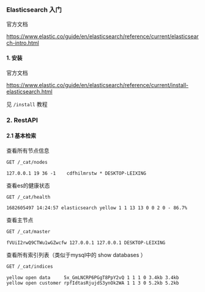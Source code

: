 ### Elasticsearch 入门

官方文档

https://www.elastic.co/guide/en/elasticsearch/reference/current/elasticsearch-intro.html



#### 1. 安装

官方文档 

https://www.elastic.co/guide/en/elasticsearch/reference/current/install-elasticsearch.html



见 `/install` 教程



### 2. RestAPI

#### 2.1 基本检索

查看所有节点信息

```bash
GET /_cat/nodes
```

```
127.0.0.1 19 36 -1    cdfhilmrstw * DESKTOP-LEIXING
```



查看es的健康状态

```bash
GET /_cat/health
```

```
1682605497 14:24:57 elasticsearch yellow 1 1 13 13 0 0 2 0 - 86.7%
```



查看主节点

```bash
GET /_cat/master
```

```
fVUiI2rwQ9CTWu1wGZwcfw 127.0.0.1 127.0.0.1 DESKTOP-LEIXING
```



查看所有索引列表（类似于mysql中的 show databases ）

```bash
GET /_cat/indices
```

```
yellow open data     5x_GmLNCRP6PGgT8PpY2vQ 1 1 1 0 3.4kb 3.4kb
yellow open customer rpfIdtasRjujdS3ynOk2WA 1 1 3 0 5.2kb 5.2kb
```
